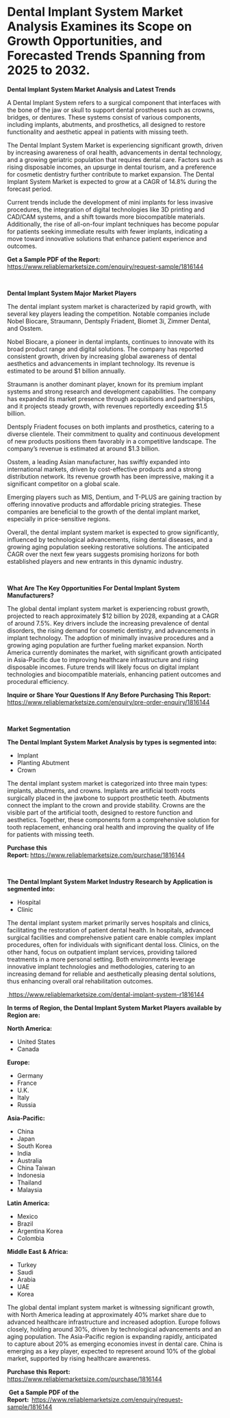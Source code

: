 <p><h1>Dental Implant System Market Analysis Examines its Scope on Growth Opportunities, and Forecasted Trends Spanning from 2025 to 2032.</h1></p><p><strong>Dental Implant System Market Analysis and Latest Trends</strong></p>
<p><p>A Dental Implant System refers to a surgical component that interfaces with the bone of the jaw or skull to support dental prostheses such as crowns, bridges, or dentures. These systems consist of various components, including implants, abutments, and prosthetics, all designed to restore functionality and aesthetic appeal in patients with missing teeth. </p><p>The Dental Implant System Market is experiencing significant growth, driven by increasing awareness of oral health, advancements in dental technology, and a growing geriatric population that requires dental care. Factors such as rising disposable incomes, an upsurge in dental tourism, and a preference for cosmetic dentistry further contribute to market expansion. The Dental Implant System Market is expected to grow at a CAGR of 14.8% during the forecast period. </p><p>Current trends include the development of mini implants for less invasive procedures, the integration of digital technologies like 3D printing and CAD/CAM systems, and a shift towards more biocompatible materials. Additionally, the rise of all-on-four implant techniques has become popular for patients seeking immediate results with fewer implants, indicating a move toward innovative solutions that enhance patient experience and outcomes.</p></p>
<p><strong>Get a Sample PDF of the Report:&nbsp;</strong> <a href="https://www.reliablemarketsize.com/enquiry/request-sample/1816144?utm_campaign=2889&utm_medium=2&utm_source=Github&utm_content=ia&utm_term=13042025&utm_id=dental-implant-system">https://www.reliablemarketsize.com/enquiry/request-sample/1816144</a></p>
<p>&nbsp;</p>
<p><strong>Dental Implant System Major Market Players</strong></p>
<p><p>The dental implant system market is characterized by rapid growth, with several key players leading the competition. Notable companies include Nobel Biocare, Straumann, Dentsply Friadent, Biomet 3i, Zimmer Dental, and Osstem.</p><p>Nobel Biocare, a pioneer in dental implants, continues to innovate with its broad product range and digital solutions. The company has reported consistent growth, driven by increasing global awareness of dental aesthetics and advancements in implant technology. Its revenue is estimated to be around $1 billion annually.</p><p>Straumann is another dominant player, known for its premium implant systems and strong research and development capabilities. The company has expanded its market presence through acquisitions and partnerships, and it projects steady growth, with revenues reportedly exceeding $1.5 billion.</p><p>Dentsply Friadent focuses on both implants and prosthetics, catering to a diverse clientele. Their commitment to quality and continuous development of new products positions them favorably in a competitive landscape. The company’s revenue is estimated at around $1.3 billion.</p><p>Osstem, a leading Asian manufacturer, has swiftly expanded into international markets, driven by cost-effective products and a strong distribution network. Its revenue growth has been impressive, making it a significant competitor on a global scale.</p><p>Emerging players such as MIS, Dentium, and T-PLUS are gaining traction by offering innovative products and affordable pricing strategies. These companies are beneficial to the growth of the dental implant market, especially in price-sensitive regions.</p><p>Overall, the dental implant system market is expected to grow significantly, influenced by technological advancements, rising dental diseases, and a growing aging population seeking restorative solutions. The anticipated CAGR over the next few years suggests promising horizons for both established players and new entrants in this dynamic industry.</p></p>
<p>&nbsp;</p>
<p><strong>What Are The Key Opportunities For Dental Implant System Manufacturers?</strong></p>
<p><p>The global dental implant system market is experiencing robust growth, projected to reach approximately $12 billion by 2028, expanding at a CAGR of around 7.5%. Key drivers include the increasing prevalence of dental disorders, the rising demand for cosmetic dentistry, and advancements in implant technology. The adoption of minimally invasive procedures and a growing aging population are further fueling market expansion. North America currently dominates the market, with significant growth anticipated in Asia-Pacific due to improving healthcare infrastructure and rising disposable incomes. Future trends will likely focus on digital implant technologies and biocompatible materials, enhancing patient outcomes and procedural efficiency.</p></p>
<p><strong>Inquire or Share Your Questions If Any Before Purchasing This Report:</strong> <a href="https://www.reliablemarketsize.com/enquiry/pre-order-enquiry/1816144?utm_campaign=2889&utm_medium=2&utm_source=Github&utm_content=ia&utm_term=13042025&utm_id=dental-implant-system">https://www.reliablemarketsize.com/enquiry/pre-order-enquiry/1816144</a></p>
<p>&nbsp;</p>
<p><strong>Market Segmentation</strong></p>
<p><strong>The Dental Implant System Market Analysis by types is segmented into:</strong></p>
<p><ul><li>Implant</li><li>Planting Abutment</li><li>Crown</li></ul></p>
<p><p>The dental implant system market is categorized into three main types: implants, abutments, and crowns. Implants are artificial tooth roots surgically placed in the jawbone to support prosthetic teeth. Abutments connect the implant to the crown and provide stability. Crowns are the visible part of the artificial tooth, designed to restore function and aesthetics. Together, these components form a comprehensive solution for tooth replacement, enhancing oral health and improving the quality of life for patients with missing teeth.</p></p>
<p><strong>Purchase this Report:&nbsp;</strong><a href="https://www.reliablemarketsize.com/purchase/1816144?utm_campaign=2889&utm_medium=2&utm_source=Github&utm_content=ia&utm_term=13042025&utm_id=dental-implant-system">https://www.reliablemarketsize.com/purchase/1816144</a></p>
<p>&nbsp;</p>
<p><strong>The Dental Implant System Market Industry Research by Application is segmented into:</strong></p>
<p><ul><li>Hospital</li><li>Clinic</li></ul></p>
<p><p>The dental implant system market primarily serves hospitals and clinics, facilitating the restoration of patient dental health. In hospitals, advanced surgical facilities and comprehensive patient care enable complex implant procedures, often for individuals with significant dental loss. Clinics, on the other hand, focus on outpatient implant services, providing tailored treatments in a more personal setting. Both environments leverage innovative implant technologies and methodologies, catering to an increasing demand for reliable and aesthetically pleasing dental solutions, thus enhancing overall oral rehabilitation outcomes.</p></p>
<p><a href="https://www.reliablemarketsize.com/dental-implant-system-r1816144?utm_campaign=2889&utm_medium=2&utm_source=Github&utm_content=ia&utm_term=13042025&utm_id=dental-implant-system">&nbsp;https://www.reliablemarketsize.com/dental-implant-system-r1816144</a></p>
<p><strong>In terms of Region, the Dental Implant System Market Players available by Region are:</strong></p>
<p>
    <p> <strong> North America: </strong>
        <ul>
            <li>United States</li>
            <li>Canada</li>
        </ul>
        </p> 
    <p> <strong> Europe: </strong>
        <ul>
            <li>Germany</li>
            <li>France</li>
            <li>U.K.</li>
            <li>Italy</li>
            <li>Russia</li>
        </ul>
        </p> 
    <p> <strong> Asia-Pacific: </strong>
        <ul>
            <li>China</li>
            <li>Japan</li>
            <li>South Korea</li>
            <li>India</li>
            <li>Australia</li>
            <li>China Taiwan</li>
            <li>Indonesia</li>
            <li>Thailand</li>
            <li>Malaysia</li>
        </ul>
        </p> 
    <p> <strong> Latin America: </strong>
        <ul>
            <li>Mexico</li>
            <li>Brazil</li>
            <li>Argentina Korea</li>
            <li>Colombia</li>
        </ul>
        </p> 
    <p> <strong> Middle East & Africa: </strong>
        <ul>
            <li>Turkey</li>
            <li>Saudi</li>
            <li>Arabia</li>
            <li>UAE</li>
            <li>Korea</li>
        </ul>
    </p>
    </p>
<p><p>The global dental implant system market is witnessing significant growth, with North America leading at approximately 40% market share due to advanced healthcare infrastructure and increased adoption. Europe follows closely, holding around 30%, driven by technological advancements and an aging population. The Asia-Pacific region is expanding rapidly, anticipated to capture about 20% as emerging economies invest in dental care. China is emerging as a key player, expected to represent around 10% of the global market, supported by rising healthcare awareness.</p></p>
<p><strong>Purchase this Report: </strong><a href="https://www.reliablemarketsize.com/purchase/1816144?utm_campaign=2889&utm_medium=2&utm_source=Github&utm_content=ia&utm_term=13042025&utm_id=dental-implant-system">https://www.reliablemarketsize.com/purchase/1816144</a></p>
<p>&nbsp;<strong>Get a Sample PDF of the Report:&nbsp;&nbsp;</strong><a href="https://www.reliablemarketsize.com/enquiry/request-sample/1816144?utm_campaign=2889&utm_medium=2&utm_source=Github&utm_content=ia&utm_term=13042025&utm_id=dental-implant-system">https://www.reliablemarketsize.com/enquiry/request-sample/1816144</a></p>
<p><strong></strong></p>
<p><p></p><p></p><p></p></p>